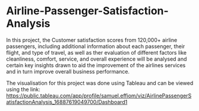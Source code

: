 # Airline-Passenger-Satisfaction-Analysis

In this project, the Customer satisfaction scores from 120,000+ airline passengers, including additional information about each passenger, their flight, and type of travel,
as well as ther evaluation of different factors like cleanliness, comfort, service, and overall experience will be analysed and certain key insights drawn to aid the improvement
of the airlines services and in turn improve overall business performance.

The visualisation for this project was done using Tableau and can be viewed using the link: https://public.tableau.com/app/profile/samuel.effiom/viz/AirlinePassengerSatisfactionAnalysis_16887619049700/Dashboard1
